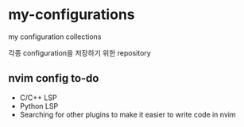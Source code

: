 my-configurations
=================

my configuration collections

각종 configuration을 저장하기 위한 repository

## nvim config to-do 
* C/C++ LSP
* Python LSP
* Searching for other plugins to make it easier to write code in nvim
